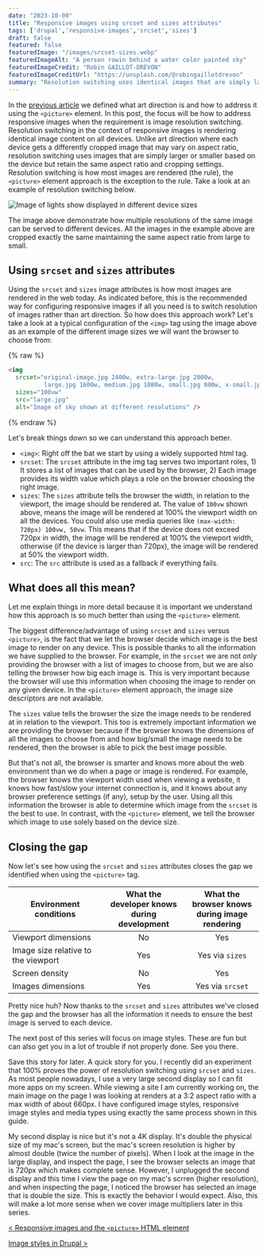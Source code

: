 ```yaml
---
date: "2023-10-09"
title: "Responsive images using srcset and sizes attributes"
tags: ['drupal','responsive-images','srcset','sizes']
draft: false
featured: false
featuredImage: "/images/srcset-sizes.webp"
featuredImageAlt: "A person rowin behind a water color painted sky"
featuredImageCredit: "Robin GAILLOT-DREVON"
featuredImageCreditUrl: "https://unsplash.com/@robingaillotdrevon"
summary: "Resolution switching uses identical images that are simply larger or smaller based on the device but retain the same aspect ratio and cropping settings."
---
```

In the [previous article](../responsive-images-and-the-picture-html-element) we defined what art direction is and how to address it using the `<picture>` element.  In this post, the focus will be how to address responsive images when the requirement is image resolution switching.  Resolution switching in the context of responsive images is rendering identical image content on all devices.  Unlike art direction where each device gets a differently cropped image that may vary on aspect ratio, resolution switching uses images that are simply larger or smaller based on the device but retain the same aspect ratio and cropping settings.  Resolution switching is how most images are rendered (the rule), the `<picture>` element approach is the exception to the rule. Take a look at an example of resolution switching below.

![Image of lights show displayed in different device sizes](/images/res-switching.webp)

The image above demonstrate how multiple resolutions of the same image can be served to different devices.  All the images in the example above are cropped exactly the same maintaining the same aspect ratio from large to small.

## Using `srcset` and `sizes` attributes

Using the `srcset` and `sizes` image attributes is how most images are rendered in the web today.  As indicated before, this is the recommended way for configuring responsive images if all you need is to switch resolution of images rather than art direction.  So how does this approach work?  Let's take a look at a typical configuration of the `<img>` tag using the image above as an example of the different image sizes we will want the browser to choose from:

{% raw %}

```html
<img
  srcset="original-image.jpg 2400w, extra-large.jpg 2000w,
          large.jpg 1600w, medium.jpg 1080w, small.jpg 800w, x-small.jpg 500w"
  sizes="100vw"
  src="large.jpg"
  alt="Image of sky shown at different resolutions" />
```

{% endraw %}

Let's break things down so we can understand this approach better.

- `<img>`: Right off the bat we start by using a widely supported html tag.
- `srcset`: The `srcset` attribute in the img tag serves two important roles, 1) It stores a list of images that can be used by the browser, 2) Each image provides its width value which plays a role on the browser choosing the right image.
- `sizes`: The `sizes` attribute tells the browser the width, in relation to the viewport, the image should be rendered at.  The value of `100vw` shown above, means the image will be rendered at 100% the viewport width on all the devices. You could also use media queries like `(max-width: 720px) 100vw, 50vw`.  This means that if the device does not exceed 720px in width, the image will be rendered at 100% the viewport width, otherwise (if the device is larger than 720px), the image will be rendered at 50% the viewport width.
- `src`: The `src` attribute is used as a fallback if everything fails.

## What does all this mean?

Let me explain things in more detail because it is important we understand how this approach is so much better than using the `<picture>` element.

The biggest difference/advantage of using `srcset` and `sizes` versus `<picture>`, is the fact that we let the browser decide which image is the best image to render on any device.  This is possible thanks to all the information we have supplied to the browser.  For example, in the `srcset` we are not only providing the browser with a list of images to choose from, but we are also telling the browser how big each image is.  This is very important because the browser will use this information when choosing the image to render on any given device.  In the `<picture>` element approach, the image size descriptors are not available.

The `sizes` value tells the browser the size the image needs to be rendered at in relation to the viewport.  This too is extremely important information we are providing the browser because if the browser knows the dimensions of all the images to choose from and how big/small the image needs to be rendered, then the browser is able to pick the best image possible.

But that's not all, the browser is smarter and knows more about the web environment than we do when a page or image is rendered. For example, the browser knows the viewport width used when viewing a website, it knows how fast/slow your internet connection is, and it knows about any browser preference settings (if any), setup by the user.  Using all this information the browser is able to determine which image from the `srcset` is the best to use.  In contrast, with the `<picture>` element, we tell the browser which image to use solely based on the device size.

## Closing the gap

Now let's see how using the `srcset` and `sizes` attributes closes the gap we identified when using the `<picture>` tag.

| Environment conditions                 |What the developer knows<br /> during development |What the browser knows<br />during image rendering |
| --------------------------------------- | :----: | :----: |
| Viewport dimensions                     | No     | Yes              |
| Image size relative to the viewport     | Yes    | Yes via `sizes`  |
| Screen density                          | No     | Yes              |
| Images dimensions                       | Yes    | Yes via `srcset` |

Pretty nice huh? Now thanks to the `srcset` and `sizes` attributes we've closed the gap and the browser has all the information it needs to ensure the best image is served to each device.

The next post of this series will focus on image styles. These are fun but can also get you in a lot of trouble if not properly done. See you there.

Save this story for later.
A quick story for you. I recently did an experiment that 100% proves the power of resolution switching using `srcset` and `sizes`.  As most people nowadays, I use a very large second display so I can fit more apps on my screen. While viewing a site I am currently working on, the main image on the page I was looking at renders at a 3:2 aspect ratio with a max width of about 660px. I have configured image styles, responsive image styles and media types using exactly the same process shown in this guide.

My second display is nice but it's not a 4K display.  It's double the physical size of my mac's screen, but the mac's screen resolution is higher by almost double (twice the number of pixels).  When I look at the image in the large display, and inspect the page, I see the browser selects an image that is 720px which makes complete sense.  However, I unplugged the second display and this time I view the page on my mac's scrren (higher resolution), and when inspecting the page, I noticed the browser has selected an image that is double the size.  This is exactly the behavior I would expect.  Also, this will make a lot more sense when we cover image multipliers later in this series.



<div class="post-pager">

[< Responsive images and the `<picture>` HTML element](../responsive-images-and-the-picture-html-element)

[Image styles in Drupal >](../image-styles-in-drupal)

</div>
